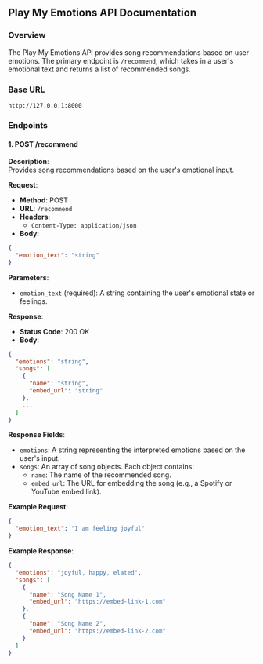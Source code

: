 ## Play My Emotions API Documentation

### Overview

The Play My Emotions API provides song recommendations based on user emotions. The primary endpoint is `/recommend`, which takes in a user's emotional text and returns a list of recommended songs.

### Base URL

```
http://127.0.0.1:8000
```

### Endpoints

#### 1. POST /recommend

**Description**:  
Provides song recommendations based on the user's emotional input.

**Request**:

- **Method**: POST
- **URL**: `/recommend`
- **Headers**:
  - `Content-Type: application/json`
- **Body**:

```json
{
  "emotion_text": "string"
}
```

**Parameters**:

- `emotion_text` (required): A string containing the user's emotional state or feelings.

**Response**:

- **Status Code**: 200 OK
- **Body**:

```json
{
  "emotions": "string",
  "songs": [
    {
      "name": "string",
      "embed_url": "string"
    },
    ...
  ]
}
```

**Response Fields**:

- `emotions`: A string representing the interpreted emotions based on the user's input.
- `songs`: An array of song objects. Each object contains:
  - `name`: The name of the recommended song.
  - `embed_url`: The URL for embedding the song (e.g., a Spotify or YouTube embed link).

**Example Request**:

```json
{
  "emotion_text": "I am feeling joyful"
}
```

**Example Response**:

```json
{
  "emotions": "joyful, happy, elated",
  "songs": [
    {
      "name": "Song Name 1",
      "embed_url": "https://embed-link-1.com"
    },
    {
      "name": "Song Name 2",
      "embed_url": "https://embed-link-2.com"
    }
  ]
}